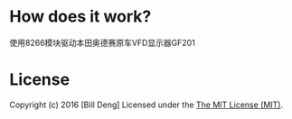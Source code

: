 

# How does it work?
  使用8266模块驱动本田奥德赛原车VFD显示器GF201

# License
Copyright (c) 2016 [Bill Deng]
Licensed under the [The MIT License (MIT)](http://opensource.org/licenses/MIT).

